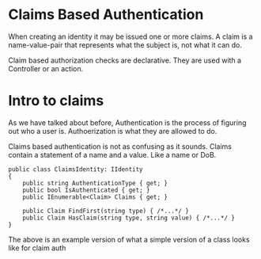 
# Claims Based Authentication

When creating an identity it may be issued one or more claims. A claim is a name-value-pair that represents what the subject is, not what it can do. 


Claim based authorization checks are declarative. They are used with a Controller or an action.


# Intro to claims

As we have talked about before, Authentication is the process of figuring out who a user is. Authoerization is what they are allowed to do. 

Claims based authentication is not as confusing as it sounds. Claims contain a statement of a name and a value. Like a name or DoB. 

``` 
public class ClaimsIdentity: IIdentity
{
    public string AuthenticationType { get; }
    public bool IsAuthenticated { get; }
    public IEnumerable<Claim> Claims { get; }

    public Claim FindFirst(string type) { /*...*/ }
    public Claim HasClaim(string type, string value) { /*...*/ }
}
```
The above is an example version of what a simple version of a class looks like for claim auth


